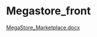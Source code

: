 # Megastore_front


[MegaStore_Marketplace.docx](https://github.com/imane-0208/Megastore_front/files/8463654/MegaStore_Marketplace.docx)
